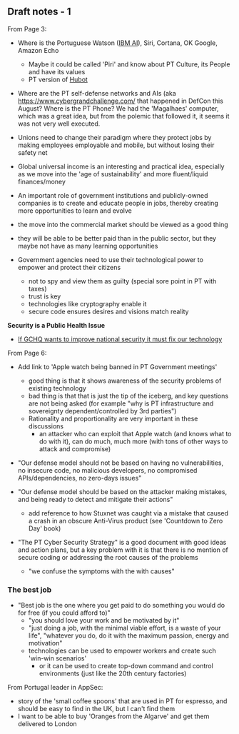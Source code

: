 ## Draft notes - 1

From Page 3:
* Where is the Portuguese Watson ([IBM AI](https://en.wikipedia.org/wiki/Watson_(computer))), Siri, Cortana, OK Google, Amazon Echo
  * Maybe it could be called 'Piri' and know about PT Culture, its People and have its values
  * PT version of [Hubot](https://hubot.github.com)
* Where are the PT self-defense networks and AIs (aka https://www.cybergrandchallenge.com/ that happened in DefCon this August?
Where is the PT Phone? We had the 'Magalhaes' computer, which was a great idea, but from the polemic that followed it, it seems it was not very well executed.
* Unions need to change their paradigm where they protect jobs by making employees employable and mobile, but without losing their safety net
* Global universal income is an interesting and practical idea, especially as we move into the 'age of sustainability' and more fluent/liquid finances/money

* An important role of government institutions and publicly-owned companies is to create and educate people in jobs, thereby creating more opportunities to learn and evolve
* the move into the commercial market should be viewed as a good thing
* they will be able to be better paid than in the public sector, but they maybe not have as many learning opportunities
* Government agencies need to use their technological power to empower and protect their citizens
  * not to spy and view them as guilty (special sore point in PT with taxes)
  * trust is key
  * technologies like cryptography enable it
  * secure code ensures desires and visions match reality

**Security is a Public Health Issue**
  * [If GCHQ wants to improve national security it must fix our technology](https://www.theguardian.com/technology/2014/mar/11/gchq-national-security-technology)  

From Page 6:
* Add link to 'Apple watch being banned in PT Government meetings'
  * good thing is that it shows awareness of the security problems of existing technology
  * bad thing is that that is just the tip of the iceberg, and key questions are not being asked (for example "why is PT infrastructure and sovereignty dependent/controlled by 3rd parties")
  * Rationality and proportionality are very important in these discussions
    * an attacker who can exploit that Apple watch (and knows what to do with it), can do much, much more (with tons of other ways to attack and compromise)
* "Our defense model should not be based on having no vulnerabilities, no insecure code, no malicious developers, no compromised APIs/dependencies, no zero-days issues"
* "Our defense model should be based on the attacker making mistakes, and being ready to detect and mitigate their actions"
  * add reference to how Stuxnet was caught via a mistake that caused a crash in an obscure Anti-Virus product (see 'Countdown to Zero Day' book)

* "The PT Cyber Security Strategy" is a good document with good ideas and action plans, but a key problem with it is that there is no mention of secure coding or addressing the root causes of the problems
  * "we confuse the symptoms with the with causes"

### The best job
* "Best job is the one where you get paid to do something you would do for free (if you could afford to)"  
  * "you should love your work and be motivated by it"
  * "just doing a job, with the minimal viable effort, is a waste of your life", "whatever you do, do it with the maximum passion, energy and motivation"
  * technologies can be used to empower workers and create such 'win-win scenarios'
    * or it can be used to create top-down command and control environments (just like the 20th century factories)

From Portugal leader in AppSec:

* story of the 'small coffee spoons' that are used in PT for espresso, and should be easy to find in the UK, but I can't find them
* I want to be able to buy 'Oranges from the Algarve' and get them delivered to London
